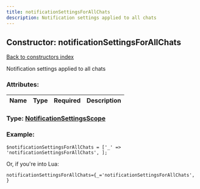 ```yaml
---
title: notificationSettingsForAllChats
description: Notification settings applied to all chats
---
```

## Constructor: notificationSettingsForAllChats  
[Back to constructors index](index.md)



Notification settings applied to all chats

### Attributes:

| Name     |    Type       | Required | Description |
|----------|:-------------:|:--------:|------------:|



### Type: [NotificationSettingsScope](../types/NotificationSettingsScope.md)


### Example:

```
$notificationSettingsForAllChats = ['_' => 'notificationSettingsForAllChats', ];
```  

Or, if you're into Lua:  


```
notificationSettingsForAllChats={_='notificationSettingsForAllChats', }

```


